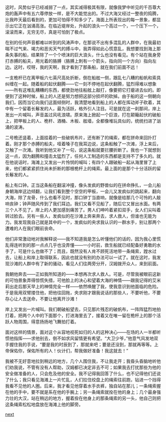 
这时，风势似乎已经减弱了一点，其实减得极其有限，就像我梦中听见的千百尊大炮的轰声中有五六尊停放一样，是不大能觉出的。不过大海又经过一整夜的捣腾，比我昨天最后看到的，更加可怕得不知多少了。海面上所表现出的每一景象，都显示出它正在汹涌高涨。在临近堤岸处，升起的浪头一个高过一个，一个压下一个，滚滚而来，无穷无尽，真是可怕到了极点。

在别的任何声音都难以听到的风涛声中，在那说不出有多混乱的人群中，在我最初喘不过气来、竭力和恶劣天气的搏斗中，我弄得如此心慌意乱，我想要找到海上那条失事的船，结果除了一个个喷沫的巨大浪头，什么也没有看见。有个站在我身旁打赤膊的船夫，用光着的胳膊（胳膊上刺有一个箭头，指向同一个方向）指向左边。这时，哎呀，我的天啊，我才看到了那条船，就在我们前面不远！

一支桅杆已在离甲板六七英尺高处折断，倒在船舷一侧，跟乱七八糟的船帆和索具纠缠在一起。随着船的起伏翻腾——它一刻不停地在起伏翻腾，猛烈得难以想象——所有这堆乱糟糟的东西，都使劲地往船舷上敲打，像要把它打瘪进去似的。即便到了这种时候，船上的人还是努力想把这部分损坏的砍掉。由于船的这一侧朝向我们，因而当它向我们这面倾侧时，我清楚地看到船上的人都在挥动斧子砍着，其中有一个留着长鬈发的人，最为活跃，格外引人注目。可是就在这一刹那间，岸上发出一片喊叫，声音盖过风吼浪啸。原来海上掀起一个巨浪，打在颠簸起伏的破船上，把甲板上的人、桅杆、酒桶、木板、舷墙，全都像堆玩具似的，统统扫进了汹涌的波涛。

二号桅还竖着，上面挂着的一些破帆布片，还有断了的绳索，都在拼命来回扑打着。刚才那个赤膊的船夫，哑着嗓子在我耳边说，这条船触了一次滩，浮上来后，又触了一次滩。我听到他又补了一句，说这条船就要拦腰折断了。我也一下就想到这一点，因为翻腾和撞击太猛烈了，任何人工制造的东西都是支持不了多久的。就在他说话时，海滩上又发出一片怜悯的喊叫；有四个人跟破船一起从海里冒了上来，他们都紧紧抓住尚未折断的那根桅杆上的绳索。最上面的是那个十分活跃的留长鬈发的人。

船上有口钟。正当这条船在翻滚冲撞，像头发疯的野兽似的在拼命挣扎，一会儿船身朝海岸这边倾翻，让我们看到整个空空的甲板，一会儿又发疯似的跳起来，翻向大海，除了龙骨，什么也看不见时，那口钟丁当直响，就像是给那几个可怜的人敲响丧钟；钟声随风传到了我们耳边。我们又看不见船了，随后它又冒出水面。有两三个人不见了。岸上的人更加感到痛苦了。男人们呻吟着紧扣双手，女人们尖叫着转过脸去。另有一些人，发疯似的在沙滩上奔来奔去，求人救人，但谁也无能为力。我发现我自己就是其中的一个，发疯似的央求我认识的一群水手，别让那两个遭难的人在我们眼前丧命。

他们非常激动地对我解释说——我不知道我是怎么听懂他们的话的，因为我心里慌乱得连听到的那一点点几乎也没弄懂——一小时前，救生船就已经配备好勇敢的水手了，可是什么也做不了；而且，既然没有人肯不顾死活地带一条绳索，蹚水过去，让船上和岸上取得联系，因此也就没有别的办法可以一试了。就在这时，我发现沙滩的人群中有了新的骚动，看见人们往两旁分开，汉姆拨开众人，来到前面。

我朝他奔去——正如我所知道的——本想再次求人救人。可是，尽管我被眼前这新的可怕景象弄得惊慌失措，可他脸上的决心和望着大海的神情——跟我记得的艾米莉出走后那天早上的神情完全一样——依然唤醒了我，使我意识到他面临的危险。于是我用双臂搂住他，把他往回拖，央求刚才跟我说话的那些人，不要听他，不要存心让人去送命，不要让他离开沙滩！

岸上又发出一片喊叫。我们朝破船望去，只见那片残忍的破帆布，一阵阵猛烈地拍打着，把两个人中的下面那个，打进海里去了，接着又在唯一留在桅杆上的那个活跃人物周围，得意扬扬地飞舞拍打着。

面对这样的情景，面对这个从容地视死如归的人的这种决心——在场的人一半都听惯他指挥——求他别去，倒不如求风留情更有希望。“大卫少爷，”他意气风发地双手握住我的手说，“要是我的时辰到了，那就来吧；要是还没到，那就再等等。上帝保佑你，保佑所有的人！伙计们，帮我做好准备！我这就去！”

我被不无好意地拉到稍远的地方，几个人围住我，不让我走开；我昏头昏脑地听他们劝我说，不管有没有人帮助，汉姆都已决定非去不可；如果我去打扰那些为他的安全做准备的人，只会危及他的安全。我不记得我回答了什么，也不记得他们还说了什么；我只看见海滩上一片忙乱，人们拉住绞盘上的绳索往前跑，钻进一个挡得我看不见他的人圈。后来，我才看见他穿着水手衣裤，独自站在那儿；一条绳索握在他的手中，要不就是系在他的手腕上；另一条绳索就拴在他的身上；几个最身强力壮的大汉，站在稍远的地方，握着拴在他身上的那条绳索的另一头，他自己则把这条绳索松松地盘放在海滩上他的脚旁。

[next](page703)
